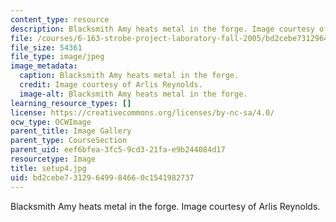 ```yaml
---
content_type: resource
description: Blacksmith Amy heats metal in the forge. Image courtesy of Arlis Reynolds.
file: /courses/6-163-strobe-project-laboratory-fall-2005/bd2cebe73129649984660c1541982737_setup4.jpg
file_size: 54361
file_type: image/jpeg
image_metadata:
  caption: Blacksmith Amy heats metal in the forge.
  credit: Image courtesy of Arlis Reynolds.
  image-alt: Blacksmith Amy heats metal in the forge.
learning_resource_types: []
license: https://creativecommons.org/licenses/by-nc-sa/4.0/
ocw_type: OCWImage
parent_title: Image Gallery
parent_type: CourseSection
parent_uid: eef6bfea-3fc5-9cd3-21fa-e9b244084d17
resourcetype: Image
title: setup4.jpg
uid: bd2cebe7-3129-6499-8466-0c1541982737
---
```

Blacksmith Amy heats metal in the forge. Image courtesy of Arlis Reynolds.